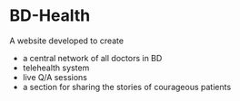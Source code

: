 # BD-Health

A website developed to create 
- a central network of all doctors in BD
- telehealth system
- live Q/A sessions
- a section for sharing the stories of courageous patients

